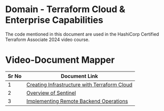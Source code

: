 # Domain  - Terraform Cloud & Enterprise Capabilities

The code mentioned in this document are used in the HashiCorp Certified Terraform Associate 2024 video course.


# Video-Document Mapper

| Sr No | Document Link |
| ------ | ------ |
| 1 | [Creating Infrastructure with Terraform Cloud][PlDa] |
| 2 | [Overview of Sentinel][PlDb] |
| 3 | [Implementing Remote Backend Operations][PlDc] |




   [PlDa]: <./terraform-cloud.md>
   [PlDb]: <./sentinel.md>
   [PlDc]: <./remote-backend.md>
